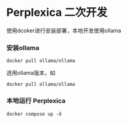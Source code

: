 # Perplexica 二次开发

使用dcoker进行安装部署，本地开发使用ollama

### 安装ollama

```
docker pull ollama/ollama
```

选用ollama版本，如

```
docker pull ollama/ollama
```

### 本地运行 Perplexica

```
docker compose up -d
```
